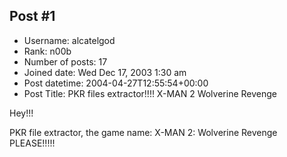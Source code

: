 ## Post #1
- Username: alcatelgod
- Rank: n00b
- Number of posts: 17
- Joined date: Wed Dec 17, 2003 1:30 am
- Post datetime: 2004-04-27T12:55:54+00:00
- Post Title: PKR files extractor!!!! X-MAN 2 Wolverine Revenge

Hey!!!

PKR file extractor, the game name: X-MAN 2: Wolverine Revenge PLEASE!!!!!
